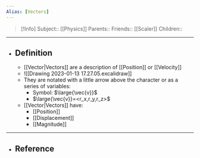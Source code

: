 ```yaml
---
Alias: [Vectors]
---
```

> [!Info]
> Subject:: [[Physics]]
> Parents:: 
> Friends:: [[Scaler]]
> Children:: 
---
- ## Definition
	- [[Vector|Vectors]] are a description of [[Position]] or [[Velocity]]
	- ![[Drawing 2023-01-13 17.27.05.excalidraw]]
	- They are notated with a little arrow above the character or as a series of variables:
		- Symbol: $\large{\vec{v}}$
		- $\large{\vec{v}}=<r_x,r_y,r_z>$
	- [[Vector|Vectors]] have:
		- [[Position]]
		- [[Displacement]]
		- [[Magnitude]]
---
- ## Reference